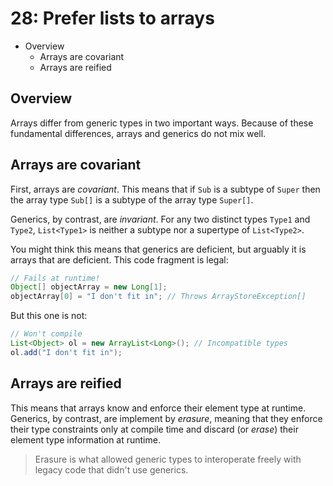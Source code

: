 # 28: Prefer lists to arrays

* Overview
  * Arrays are covariant
  * Arrays are reified

## Overview

Arrays differ from generic types in two important ways. Because of these fundamental differences, arrays and generics do not mix well.

## Arrays are covariant

First, arrays are *covariant*. This means that if `Sub` is a subtype of `Super` then the array type `Sub[]` is a subtype of the array type `Super[]`.

Generics, by contrast, are *invariant*. For any two distinct types `Type1` and `Type2`, `List<Type1>` is neither a subtype nor a supertype of `List<Type2>`.

You might think this means that generics are deficient, but arguably it is arrays that are deficient. This code fragment is legal:

```java
// Fails at runtime!
Object[] objectArray = new Long[1];
objectArray[0] = "I don't fit in"; // Throws ArrayStoreException[]
```

But this one is not:

```java
// Won't compile
List<Object> ol = new ArrayList<Long>(); // Incompatible types
ol.add("I don't fit in");
```

## Arrays are reified

This means that arrays know and enforce their element type at runtime. Generics, by contrast, are implement by *erasure*, meaning that they enforce their type constraints only at compile time and discard (or *erase*) their element type information at runtime.

> Erasure is what allowed generic types to interoperate freely with legacy code that didn't use generics.
